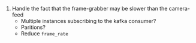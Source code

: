 1. Handle the fact that the frame-grabber may be slower than the camera-feed
    - Multiple instances subscribing to the kafka consumer?
    - Paritions?
    - Reduce `frame_rate`